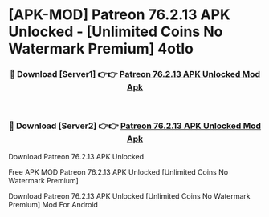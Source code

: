 # [APK-MOD] Patreon 76.2.13 APK Unlocked - [Unlimited Coins No Watermark Premium] 4otlo



<div align="center">
<h3>🔴 Download [Server1] 👉👉 <a href="https://momento.my/?title=Patreon_76.2.13_APK_Unlocked">Patreon 76.2.13 APK Unlocked Mod Apk</a></h3><br>

<h3>🔴 Download [Server2] 👉👉 <a href="https://momento.my/?title=Patreon_76.2.13_APK_Unlocked">Patreon 76.2.13 APK Unlocked Mod Apk</a></h3>
</div>



Download Patreon 76.2.13 APK Unlocked 

Free APK MOD Patreon 76.2.13 APK Unlocked [Unlimited Coins No Watermark Premium]

Download Patreon 76.2.13 APK Unlocked [Unlimited Coins No Watermark Premium] Mod For Android
